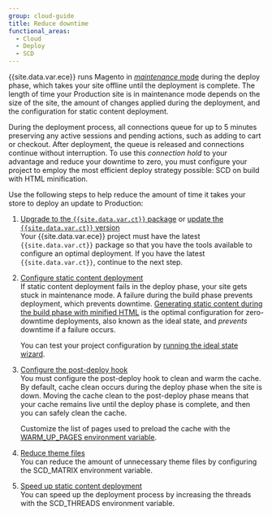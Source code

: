 ```yaml
---
group: cloud-guide
title: Reduce downtime
functional_areas:
  - Cloud
  - Deploy
  - SCD
---
```


{{site.data.var.ece}} runs Magento in [_maintenance_ mode]({{page.baseurl}}/config-guide/bootstrap/magento-modes.html#maintenance-mode) during the deploy phase, which takes your site offline until the deployment is complete. The length of time your Production site is in maintenance mode depends on the size of the site, the amount of changes applied during the deployment, and the configuration for static content deployment.

During the deployment process, all connections queue for up to 5 minutes preserving any active sessions and pending actions, such as adding to cart or checkout. After deployment, the queue is released and connections continue without interruption. To use this _connection hold_ to your advantage and reduce your downtime to zero, you must configure your project to employ the most efficient deploy strategy possible: SCD on build with HTML minification.

Use the following steps to help reduce the amount of time it takes your store to deploy an update to Production:

1.  [Upgrade to the `{{site.data.var.ct}}` package]({{page.baseurl}}/cloud/project/ece-tools-upgrade-project.html) or [update the `{{site.data.var.ct}}` version]({{page.baseurl}}/cloud/project/ece-tools-update.html)  
    Your {{site.data.var.ece}} project must have the latest `{{site.data.var.ct}}` package so that you have the tools available to configure an optimal deployment. If you have the latest `{{site.data.var.ct}}`, continue to the next step.

1.  [Configure static content deployment]({{page.baseurl}}/cloud/deploy/static-content-deployment.html)  
    If static content deployment fails in the deploy phase, your site gets stuck in maintenance mode. A failure during the build phase prevents deployment, which prevents downtime. [Generating static content during the build phase with minified HTML]({{page.baseurl}}/cloud/deploy/static-content-deployment.html#setting-the-scd-on-build) is the optimal configuration for zero-downtime deployments, also known as the ideal state, and _prevents_ downtime if a failure occurs.
    
    You can test your project configuration by [running the ideal state wizard]({{page.baseurl}}/cloud/deploy/smart-wizards.html#verifying-an-ideal-configuration).

1.  [Configure the post-deploy hook]({{page.baseurl}}/cloud/project/project-conf-files_magento-app.html#hooks)  
    You must configure the post-deploy hook to clean and warm the cache. By default, cache clean occurs during the deploy phase when the site is down. Moving the cache clean to the post-deploy phase means that your cache remains live until the deploy phase is complete, and then you can safely clean the cache.

    Customize the list of pages used to preload the cache with the [WARM_UP_PAGES environment variable]({{page.baseurl}}/cloud/env/variables-post-deploy.html#warm_up_pages).

1.  [Reduce theme files]({{page.baseurl}}/cloud/env/variables-deploy.html#scd_matrix)  
    You can reduce the amount of unnecessary theme files by configuring the SCD\_MATRIX environment variable.

1.  [Speed up static content deployment]({{page.baseurl}}/cloud/env/variables-deploy.html#scd_threads)  
    You can speed up the deployment process by increasing the threads with the SCD\_THREADS environment variable.

